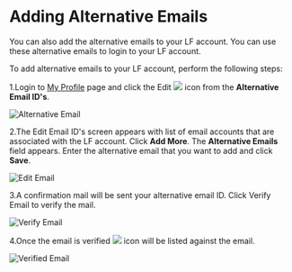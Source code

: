 # Adding Alternative Emails

You can also add the alternative emails to your LF account. You can use these alternative emails to login to your LF account.

To add alternative emails to your LF account, perform the following steps:

1.Login to [My Profile](https://myprofile.linuxfoundation.org/) page and click the Edit ![](https://firebasestorage.googleapis.com/v0/b/gitbook-28427.appspot.com/o/assets%2F-M-jSu-OKTpJoS9behGp%2F-MAzAjJ6MY2J-jcRSOV4%2F-MAzDR2CQ9800ZqwmW-N%2FEdit_icon.png?alt=media&token=bbd539b1-263d-4988-bbe3-45f9efb1d253) icon from the **Alternative Email ID's**.

![Alternative Email](https://gblobscdn.gitbook.com/assets%2F-M-jSu-OKTpJoS9behGp%2F-MAzIBXYHTg_cnHy9XqX%2F-MAzJ8VEvucH1esdSoY6%2FAlternative%20Email.png?alt=media&token=28deec73-6d97-435d-b236-604b48544236)

2.The Edit Email ID's screen appears with list of email accounts that are associated with the LF account. Click **Add More**. The **Alternative Emails** field appears. Enter the alternative email that you want to add and click **Save**.

![Edit Email](https://gblobscdn.gitbook.com/assets%2F-M-jSu-OKTpJoS9behGp%2F-MAzAjJ6MY2J-jcRSOV4%2F-MAzI0G6G054tAs5tX8b%2FEdit_email.png?alt=media&token=fdfb15d6-7fce-46d3-84f9-f8a69fa93acc)

3.A confirmation mail will be sent your alternative email ID. Click Verify Email to verify the mail.

![Verify Email](https://gblobscdn.gitbook.com/assets%2F-M-jSu-OKTpJoS9behGp%2F-MAzAjJ6MY2J-jcRSOV4%2F-MAzG_ljMCAOHzih34sl%2FALT_Email.png?alt=media&token=b92f5b3d-1eff-43c3-903d-0152aaacdf39)

4.Once the email is verified ![](https://firebasestorage.googleapis.com/v0/b/gitbook-28427.appspot.com/o/assets%2F-M-jSu-OKTpJoS9behGp%2F-MAzAjJ6MY2J-jcRSOV4%2F-MAzHLiFUS8tmRoEE9Pd%2FTic.png?alt=media&token=f3d85c4a-cf14-4090-8019-99b578820df0) icon will be listed against the email.

![Verified Email](https://gblobscdn.gitbook.com/assets%2F-M-jSu-OKTpJoS9behGp%2F-MAzAjJ6MY2J-jcRSOV4%2F-MAzHk8ZRCkdu-YetgdG%2FVerified.png?alt=media&token=9e8a421c-d359-4328-b2ad-a86817979ae0)



